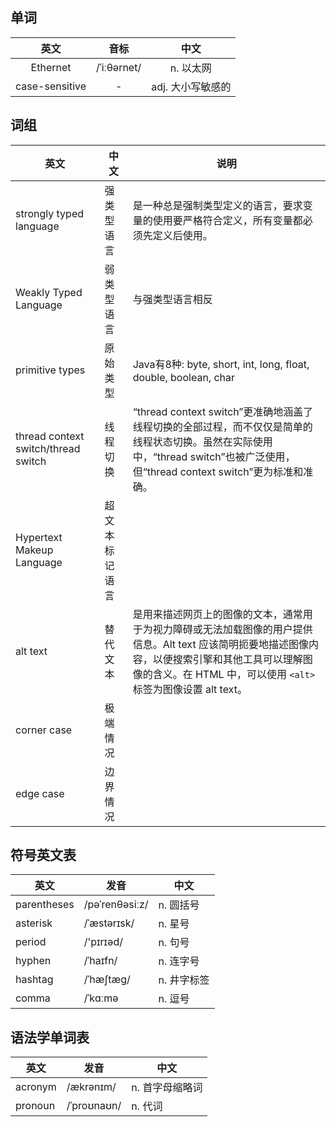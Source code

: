 ## 单词
|英文|音标|中文|
|:--:|:--:|:--:|
|Ethernet|/ˈiːθərnet/|n. 以太网|
|case-sensitive|-|adj. 大小写敏感的|

## 词组
|英文|中文|说明|
|--|--|--|
|strongly typed language|强类型语言|是一种总是强制类型定义的语言，要求变量的使用要严格符合定义，所有变量都必须先定义后使用。|
|Weakly Typed Language|弱类型语言|与强类型语言相反|
|primitive types|原始类型|Java有8种: byte, short, int, long, float, double, boolean, char|
|thread context switch/thread switch|线程切换|“thread context switch”更准确地涵盖了线程切换的全部过程，而不仅仅是简单的线程状态切换。虽然在实际使用中，“thread switch”也被广泛使用，但“thread context switch”更为标准和准确。|
|Hypertext Makeup Language|超文本标记语言|
|alt text|替代文本|是用来描述网页上的图像的文本，通常用于为视力障碍或无法加载图像的用户提供信息。Alt text 应该简明扼要地描述图像内容，以便搜索引擎和其他工具可以理解图像的含义。在 HTML 中，可以使用 `<alt>` 标签为图像设置 alt text。|
|corner case|极端情况||
|edge case|边界情况||


## 符号英文表
|英文|发音|中文|
|---|---|---|
|parentheses|/pəˈrenθəsiːz/|n. 圆括号|
|asterisk|/ˈæstərɪsk/|n. 星号|
|period|/'pɪrɪəd/|n. 句号|
|hyphen|/ˈhaɪfn/|n. 连字号|
|hashtag|/ˈhæʃtæɡ/|n. 井字标签|
|comma|/ˈkɑːmə|n. 逗号|

## 语法学单词表
|英文|发音|中文|
|---|---|---|
|acronym|/ækrənɪm/|n. 首字母缩略词|
|pronoun|/ˈproʊnaʊn/|n. 代词|